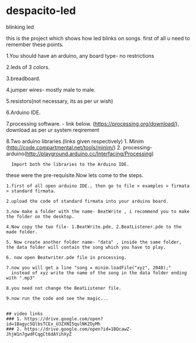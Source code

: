 # despacito-led
blinking led

this is the project which shows how led blinks on songs.
first of all u need to remember these points.

  1.You should have an arduino, any board type- no restrictions
  
  2.leds of 3 colors.
  
  3.breadboard.
  
  4.jumper wires- mostly male to male.
  
  5.resistors(not necessary, its as per ur wish)
  
  6.Arduino IDE.
  
  7.processing software. - link below.
    (https://processing.org/download/), download as per ur system reqirement
  
  8.Two arduino libraries.(links given respectively)
      1. Minim (http://code.compartmental.net/tools/minim/)
      2. processing-arduino(http://playground.arduino.cc/Interfacing/Processing)
      
      
      Import both the libraries to the Arduino IDE.
  
these were the pre-requisite.Now lets come to the steps.
    
    1.first of all open arduino IDE., then go to file > examples > firmata > standard firmata.
    
    2.upload the code of standard firmata into your arduino board.
    
    3.now make a folder with the name- BeatWrite , i recommend you to make the folder on the desktop.
    
    4.Now copy the two file- 1.BeatWrite.pde, 2.BeatListener.pde to the made folder.
    
    5. Now create another folder name- "data" , inside the same folder, the data folder will contain the song which you have to play.
    
    6. now open Beatwriter.pde file in processing.
    
    7.now you will get a line "song = minim.loadFile("xyz", 2048);"
      instead of xyz write the name of the song in the data folder ending with ".mp3"
    
    8.you need not change the BeatListener file.
    
    9.now run the code and see the magic...
    
    
    ## video links
    ### 1. https://drive.google.com/open?id=1Bagyc5QlbsTCEx_U3ZXNI5qulNKZOyMh
    ### 2. https://drive.google.com/open?id=1BQcawZ-JhjW1n7gwdFCqgCt6dAYihXyZ

